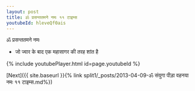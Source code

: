 ```yaml
---
layout: post
title: ॐ प्रसन्ततमने नमः ११ टाइम्स
youtubeId: hleveQf0ais
---
```

 
 
 ॐ प्रसन्ततमने नमः  
 
 -  जो ज्वार के बाद एक महासागर की तरह शांत है 
 
  
 
  
 
 
 
 
 
 


{% include youtubePlayer.html id=page.youtubeId %}
 
[Next]({{ site.baseurl }}{% link  split1/_posts/2013-04-09-ॐ संयुगा पीड़ा वहनया नमः ११ टाइम्स.md%})
 
